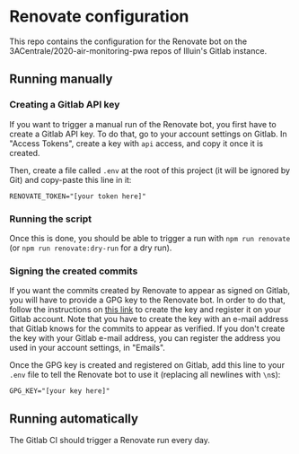 # Renovate configuration

This repo contains the configuration for the Renovate bot on the 3ACentrale/2020-air-monitoring-pwa
repos of Illuin's Gitlab instance.

## Running manually

### Creating a Gitlab API key

If you want to trigger a manual run of the Renovate bot, you first have to create a Gitlab API key.
To do that, go to your account settings on Gitlab. In "Access Tokens", create a key with `api` access,
and copy it once it is created.

Then, create a file called `.env` at the root of this project (it will be ignored by Git) and copy-paste
this line in it:

```dotenv
RENOVATE_TOKEN="[your token here]"
```

### Running the script

Once this is done, you should be able to trigger a run with `npm run renovate` (or `npm run renovate:dry-run`
for a dry run).

### Signing the created commits

If you want the commits created by Renovate to appear as signed on Gitlab, you will have to provide a GPG key
to the Renovate bot. In order to do that, follow the instructions on [this link](https://docs.gitlab.com/ee/user/project/repository/gpg_signed_commits/)
to create the key and register it on your Gitlab account. Note that you have to create the key with an e-mail
address that Gitlab knows for the commits to appear as verified. If you don't create the key with your Gitlab
e-mail address, you can register the address you used in your account settings, in "Emails".

Once the GPG key is created and registered on Gitlab, add this line to your `.env` file to tell the Renovate
bot to use it (replacing all newlines with `\n`s):

```dotenv
GPG_KEY="[your key here]"
```

## Running automatically

The Gitlab CI should trigger a Renovate run every day.
